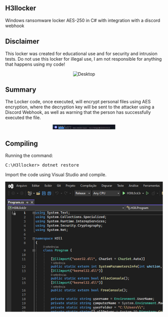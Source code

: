 <h2>H3llocker</h2>
Windows ransomware locker AES-250 in C# with integration with a discord webhook

<h2>Disclaimer</h2>
This locker was created for educational use and for security and intrusion tests. Do not use this locker for illegal use, I am not responsible for anything that happens using my code!

<p align="center">
  <img src="https://raw.githubusentent.com/kasp4rov/H3llocker/main/images/desktop.png" alt="Desktop" width="200"/>
</p>

<h2>Summary</h2>
The Locker code, once executed, will encrypt personal files using AES encryption, where the decryption key will be sent to the attacker using a Discord Webhook, as well as warning that the person has successfully executed the file.

<p align="center">
  <img src="https://raw.githubusercontent.com/kasp4rov/H3llocker/main/images/webhook.png" alt="Discord" width="200"/>
</p>

<h2>Compiling</h2>

Running the command:  
<pre>C:\H3llocker> dotnet restore</pre>
Import the code using Visual Studio and compile.

![VS](https://raw.githubusercontent.com/kasp4rov/H3llocker/main/images/image.png)
